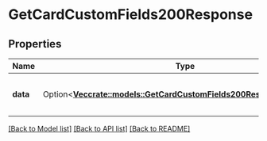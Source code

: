# GetCardCustomFields200Response

## Properties

Name | Type | Description | Notes
------------ | ------------- | ------------- | -------------
**data** | Option<[**Vec<crate::models::GetCardCustomFields200ResponseDataInner>**](getCardCustomFields_200_response_data_inner.md)> | A list of card custom field values. | [optional]

[[Back to Model list]](../README.md#documentation-for-models) [[Back to API list]](../README.md#documentation-for-api-endpoints) [[Back to README]](../README.md)


